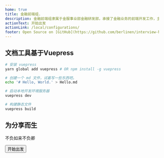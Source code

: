 ```yaml
---
home: true
title: 金融前端组.
description: 金融前端组隶属于金服事业部金融研发部，承接了金融业务的前端开发工作，主要赋能金融工具给其他事业部。
actionText: 开始出发
actionLink: /local/configurations/
footer: Open Source on [GitHub](https://github.com/berlinen/interview-highlights), Made by [@Berlin](https://github.com/berlinen/)
---
```


## 文档工具基于Vuepress

```bash
# 安装 vuepress
yarn global add vuepress # OR npm install -g vuepress

# 创建一个 md 文件，试着写一些东西吧。
echo '# Hello, World.' > Hello.md

# 启动本地开发环境服务器
vuepress dev

# 构建静态文件
vuepress build
```

<Section>

## 为分享而生

不负如来不负卿

<Button type="light" to="/local/configurations/">开始出发</Button>

</Section>

